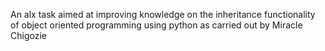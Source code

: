 An alx task aimed at improving knowledge on the inheritance functionality
of object oriented programming using python as carried out by Miracle Chigozie
